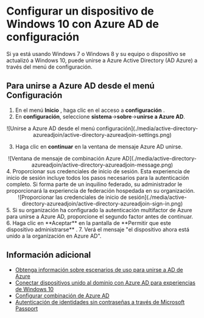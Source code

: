 <properties
    pageTitle="Configurar un dispositivo de Windows 10 con Azure AD de configuración | Microsoft Azure"
    description="Explica cómo los usuarios pueden unirse a Azure AD a través del menú de configuración."
    services="active-directory"
    documentationCenter=""
    authors="femila"
    manager="swadhwa"
    editor=""
    tags="azure-classic-portal"/>

<tags
    ms.service="active-directory"
    ms.workload="identity"
    ms.tgt_pltfrm="na"
    ms.devlang="na"
    ms.topic="article"
    ms.date="09/27/2016"
    ms.author="femila"/>

# <a name="set-up-a-windows-10-device-with-azure-ad-from-settings"></a>Configurar un dispositivo de Windows 10 con Azure AD de configuración
Si ya está usando Windows 7 o Windows 8 y su equipo o dispositivo se actualizó a Windows 10, puede unirse a Azure Active Directory (AD Azure) a través del menú de configuración.

## <a name="to-join-to-azure-ad-from-the-settings-menu"></a>Para unirse a Azure AD desde el menú Configuración


1. En el menú **Inicio** , haga clic en el acceso a **configuración** .
2. En **configuración**, seleccione **sistema**->**sobre**->**unirse a Azure AD**.
<center>
![Unirse a Azure AD desde el menú configuración](./media/active-directory-azureadjoin/active-directory-azureadjoin-settings.png)</center>

3. Haga clic en **continuar** en la ventana de mensaje Azure AD unirse.
<center>
![Ventana de mensaje de combinación Azure AD](./media/active-directory-azureadjoin/active-directory-azureadjoin-message.png)</center>
4. Proporcionar sus credenciales de inicio de sesión. Esta experiencia de inicio de sesión incluye todos los pasos necesarios para la autenticación completo. Si forma parte de un inquilino federado, su administrador le proporcionará la experiencia de federación hospedada en su organización.
<center>
![Proporcionar las credenciales de inicio de sesión](./media/active-directory-azureadjoin/active-directory-azureadjoin-sign-in.png)</center>
5. Si su organización ha configurado la autenticación multifactor de Azure para unirse a Azure AD, proporcione el segundo factor antes de continuar.
6. Haga clic en **Aceptar** en la pantalla de **Permitir que este dispositivo administrarse** .
7. Verá el mensaje "el dispositivo ahora está unido a la organización en Azure AD".


## <a name="additional-information"></a>Información adicional
* [Obtenga información sobre escenarios de uso para unirse a AD de Azure](active-directory-azureadjoin-deployment-aadjoindirect.md)
* [Conectar dispositivos unido al dominio con Azure AD para experiencias de Windows 10](active-directory-azureadjoin-devices-group-policy.md)
* [Configurar combinación de Azure AD](active-directory-azureadjoin-setup.md)
* [Autenticación de identidades sin contraseñas a través de Microsoft Passport](active-directory-azureadjoin-passport.md)
